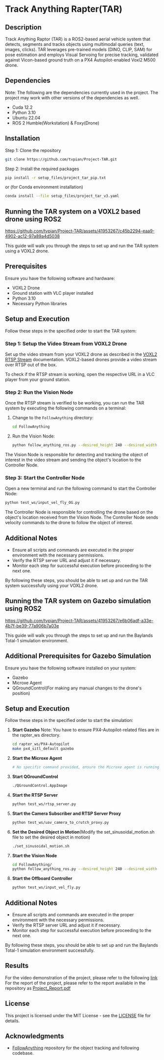 # Track Anything Rapter(TAR)

## Description
Track Anything Raptor (TAR) is a ROS2-based aerial vehicle system that detects, segments and tracks objects using multimodal queries (text, images, clicks). TAR leverages pre-trained models (DINO, CLIP, SAM) for pose estimation and employs Visual Servoing for precise tracking, validated against Vicon-based ground truth on a PX4 Autopilot-enabled Voxl2 M500 drone.

## Dependencies
Note: The following are the dependencies currently used in the project. The project may work with other versions of the dependencies as well.
- Cuda 12.2
- Python 3.10
- Ubuntu 22.04
- ROS 2 Humble(Workstation) & Foxy(Drone)

## Installation
Step 1: Clone the repository
```bash
git clone https://github.com/tvpian/Project-TAR.git
``` 
Step 2: Install the required packages
```bash
pip install -r setup_files/project_tar_pip.txt
```
or (for Conda environment installation)
```bash
conda install --file setup_files/project_tar_v3.yaml
```
<!-- Step 2: Setup the FollowAnthing git repository as described in the [FollowAnything](https://github.com/alaamaalouf/FollowAnything) repository. -->

## Running the TAR system on a VOXL2 based drone using ROS2
https://github.com/tvpian/Project-TAR/assets/41953267/c45b2294-eaa9-4902-ac12-97a89a4d5038

This guide will walk you through the steps to set up and run the TAR system using a VOXL2 drone.

## Prerequisites

Ensure you have the following software and hardware:

- VOXL2 Drone
- Ground station with VLC player installed
- Python 3.10
- Necessary Python libraries

## Setup and Execution

Follow these steps in the specified order to start the TAR system:

### Step 1: Setup the Video Stream from VOXL2 Drone

Set up the video stream from your VOXL2 drone as described in the [VOXL2 RTSP Stream](https://docs.modalai.com/voxl-streamer/) documentation. VOXL2-based drones provide a video stream over RTSP out of the box.

To check if the RTSP stream is working, open the respective URL in a VLC player from your ground station.

### Step 2: Run the Vision Node

Once the RTSP stream is verified to be working, you can run the TAR system by executing the following commands on a terminal:

1. Change to the `FollowAnything` directory:
   ```bash
   cd FollowAnything
   ```

2. Run the Vision Node:
   ```bash
   python follow_anything_ros.py --desired_height 240 --desired_width 320 --path_to_video rtsp://192.168.8.1:8900/live --save_images_to outputs/ --detect box --redetect_by dino --tracker aot --queries_dir queries/apriltag_following/ --desired_feature 6 --plot_visualizations
   ```

The Vision Node is responsible for detecting and tracking the object of interest in the video stream and sending the object's location to the Controller Node.

### Step 3: Start the Controller Node

Open a new terminal and run the following command to start the Controller Node:
```bash
python test_ws/input_vel_fly_OG.py
```

The Controller Node is responsible for controlling the drone based on the object's location received from the Vision Node. The Controller Node sends velocity commands to the drone to follow the object of interest.

## Additional Notes

- Ensure all scripts and commands are executed in the proper environment with the necessary permissions.
- Verify the RTSP server URL and adjust it if necessary.
- Monitor each step for successful execution before proceeding to the next one.

By following these steps, you should be able to set up and run the TAR system successfully using your VOXL2 drone.

## Running the TAR system on Gazebo simulation using ROS2
https://github.com/tvpian/Project-TAR/assets/41953267/e6b06adf-a33e-4b7f-be39-77a906b7a03e

This guide will walk you through the steps to set up and run the Baylands Total-1 simulation environment.

## Additional Prerequisites for Gazebo Simulation

Ensure you have the following software installed on your system:

- Gazebo
- Microxe Agent
- QGroundControl(For making any manual changes to the drone's position)

## Setup and Execution

Follow these steps in the specified order to start the simulation:

1. **Start Gazebo**
    Note: You have to ensure PX4-Autopilot-related files are in the rapter_ws directory.
   ```bash
   cd rapter_ws/PX4-Autopilot
   make px4_sitl_default gazebo
   ```

2. **Start the Microxe Agent**
   ```bash
   # No specific command provided, ensure the Microxe agent is running
   ```

3. **Start QGroundControl**
   ```bash
   ./QGroundControl.AppImage
   ```

4. **Start the RTSP Server**
   ```bash
   python test_ws/rtsp_server.py
   ```

5. **Start the Camera Subscriber and RTSP Server Proxy**
   ```bash
   python test_ws/uav_camera_to_crutch_proxy.py
   ```

6. **Set the Desired Object in Motion**(Modify the set_sinusoidal_motion.sh file to set the desired object in motion)
   ```bash
   ./set_sinusoidal_motion.sh
   ```

7. **Start the Vision Node**
   ```bash
   cd FollowAnything/
   python follow_anything_ros.py --desired_height 240 --desired_width 320 --path_to_video rtsp://127.0.0.1:1234/video_stream --save_images_to outputs/ --detect box --redetect_by box --tracker aot --plot_visualizations
   ```

8. **Start the Offboard Controller**
   ```bash
   python test_ws/input_vel_fly.py
   ```

## Additional Notes

- Ensure all scripts and commands are executed in the proper environment with the necessary permissions.
- Verify the RTSP server URL and adjust it if necessary.
- Monitor each step for successful execution before proceeding to the next one.

By following these steps, you should be able to set up and run the Baylands Total-1 simulation environment successfully.

## Results
For the video demonstration of the project, please refer to the following [link](https://drive.google.com/drive/u/1/folders/1gO0R1qUqjNkcfFNRyeN-Uf0ZnvGIiMT8)
For the report of the project, please refer to the report available in the repository as [Project_Report.pdf](report.pdf)


## License
This project is licensed under the MIT License - see the [LICENSE](LICENSE) file for details.

## Acknowledgments
- [FollowAnything](https://github.com/alaamaalouf/FollowAnything) repository for the object tracking and following codebase.
